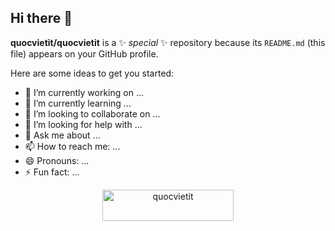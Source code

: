 ## Hi there 👋

**quocvietit/quocvietit** is a ✨ _special_ ✨ repository because its `README.md` (this file) appears on your GitHub profile.

Here are some ideas to get you started:

- 🔭 I’m currently working on ...
- 🌱 I’m currently learning ...
- 👯 I’m looking to collaborate on ...
- 🤔 I’m looking for help with ...
- 💬 Ask me about ...
- 📫 How to reach me: ...
- 😄 Pronouns: ...
- ⚡ Fun fact: ...

<p align="center">
  <a href="buymeacoffee.com/quocvietit">
    <img src="https://cdn.buymeacoffee.com/buttons/v2/default-yellow.png" height="50" width="210" alt="quocvietit" />
  </a>
</p>
